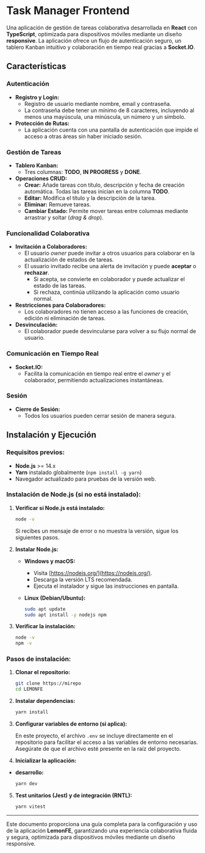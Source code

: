 # Task Manager Frontend

Una aplicación de gestión de tareas colaborativa desarrollada en **React** con **TypeScript**, optimizada para dispositivos móviles mediante un diseño **responsive**. La aplicación ofrece un flujo de autenticación seguro, un tablero Kanban intuitivo y colaboración en tiempo real gracias a **Socket.IO**.

## Características

### Autenticación

- **Registro y Login:**
  - Registro de usuario mediante nombre, email y contraseña.
  - La contraseña debe tener un mínimo de 8 caracteres, incluyendo al menos una mayúscula, una minúscula, un número y un símbolo.
- **Protección de Rutas:**
  - La aplicación cuenta con una pantalla de autenticación que impide el acceso a otras áreas sin haber iniciado sesión.

### Gestión de Tareas

- **Tablero Kanban:**
  - Tres columnas: **TODO**, **IN PROGRESS** y **DONE**.
- **Operaciones CRUD:**
  - **Crear:** Añade tareas con título, descripción y fecha de creación automática. Todas las tareas inician en la columna **TODO**.
  - **Editar:** Modifica el título y la descripción de la tarea.
  - **Eliminar:** Remueve tareas.
  - **Cambiar Estado:** Permite mover tareas entre columnas mediante arrastrar y soltar (_drag & drop_).

### Funcionalidad Colaborativa

- **Invitación a Colaboradores:**
  - El usuario _owner_ puede invitar a otros usuarios para colaborar en la actualización de estados de tareas.
  - El usuario invitado recibe una alerta de invitación y puede **aceptar** o **rechazar**.
    - Si acepta, se convierte en colaborador y puede actualizar el estado de las tareas.
    - Si rechaza, continúa utilizando la aplicación como usuario normal.
- **Restricciones para Colaboradores:**
  - Los colaboradores no tienen acceso a las funciones de creación, edición ni eliminación de tareas.
- **Desvinculación:**
  - El colaborador puede desvincularse para volver a su flujo normal de usuario.

### Comunicación en Tiempo Real

- **Socket.IO:**
  - Facilita la comunicación en tiempo real entre el _owner_ y el colaborador, permitiendo actualizaciones instantáneas.

### Sesión

- **Cierre de Sesión:**
  - Todos los usuarios pueden cerrar sesión de manera segura.

## Instalación y Ejecución

### Requisitos previos:

- **Node.js** >= 14.x
- **Yarn** instalado globalmente (`npm install -g yarn`)
- Navegador actualizado para pruebas de la versión web.

### Instalación de Node.js (si no está instalado):

1. **Verificar si Node.js está instalado:**

   ```bash
   node -v
   ```

   Si recibes un mensaje de error o no muestra la versión, sigue los siguientes pasos.

2. **Instalar Node.js:**

   - **Windows y macOS:**

     - Visita [https://nodejs.org/](https://nodejs.org/).
     - Descarga la versión LTS recomendada.
     - Ejecuta el instalador y sigue las instrucciones en pantalla.

   - **Linux (Debian/Ubuntu):**

     ```bash
     sudo apt update
     sudo apt install -y nodejs npm
     ```

3. **Verificar la instalación:**

   ```bash
   node -v
   npm -v
   ```

### Pasos de instalación:

1. **Clonar el repositorio:**

   ```bash
   git clone https://mirepo
   cd LEMONFE
   ```

2. **Instalar dependencias:**

   ```bash
   yarn install
   ```

3. **Configurar variables de entorno (si aplica):**

    En este proyecto, el archivo `.env` se incluye directamente en el repositorio para facilitar el acceso a las variables de entorno necesarias. Asegúrate de que el archivo esté presente en la raíz del proyecto.

4. **Inicializar la aplicación:**

- **desarrollo:**

   ```bash
   yarn dev
   ```

5. **Test unitarios (Jest) y de integración (RNTL):**
 
   ```bash
   yarn vitest
   ```
---

Este documento proporciona una guía completa para la configuración y uso de la aplicación **LemonFE**, garantizando una experiencia colaborativa fluida y segura, optimizada para dispositivos móviles mediante un diseño responsive.
